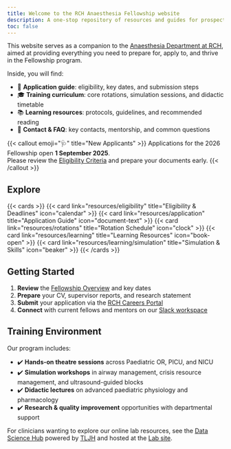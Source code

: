 ```yaml
---
title: Welcome to the RCH Anaesthesia Fellowship website
description: A one-stop repository of resources and guides for prospective anaesthesia fellows at RCH Melbourne.
toc: false
---
```


This website serves as a companion to the [Anaesthesia Department at RCH](https://www.rch.org.au/anaes/Anaesthesia/), aimed at providing everything you need to prepare for, apply to, and thrive in the Fellowship program.

Inside, you will find:
- 📝 **Application guide**: eligibility, key dates, and submission steps  
- 🎓 **Training curriculum**: core rotations, simulation sessions, and didactic timetable  
- 📚 **Learning resources**: protocols, guidelines, and recommended reading  
- 🤝 **Contact & FAQ**: key contacts, mentorship, and common questions

{{< callout emoji="🩺" title="New Applicants" >}}
  Applications for the 2026 Fellowship open **1 September 2025**.  
  Please review the [Eligibility Criteria](/eligibility) and prepare your documents early.
{{< /callout >}}

## Explore

{{< cards >}}
  {{< card link="resources/eligibility"     title="Eligibility & Deadlines"     icon="calendar"         >}}
  {{< card link="resources/application"     title="Application Guide"           icon="document-text"   >}}
  {{< card link="resources/rotations"       title="Rotation Schedule"           icon="clock"            >}}
  {{< card link="resources/learning"       title="Learning Resources"          icon="book-open"        >}}
  {{< card link="resources/learning/simulation"      title="Simulation & Skills"         icon="beaker"           >}}
{{< /cards >}}

## Getting Started

1. **Review** the [Fellowship Overview](/about) and key dates  
2. **Prepare** your CV, supervisor reports, and research statement  
3. **Submit** your application via the [RCH Careers Portal](https://careers.rch.org.au)  
4. **Connect** with current fellows and mentors on our [Slack workspace](/slack)

## Training Environment

Our program includes:
- ✔️ **Hands-on theatre sessions** across Paediatric OR, PICU, and NICU  
- ✔️ **Simulation workshops** in airway management, crisis resource management, and ultrasound-guided blocks  
- ✔️ **Didactic lectures** on advanced paediatric physiology and pharmacology  
- ✔️ **Research & quality improvement** opportunities with departmental support  

For clinicians wanting to explore our online lab resources, see the [Data Science Hub](https://data.anaesdept.org) powered by [TLJH](https://tljh.jupyter.org) and hosted at the [Lab site](https://lab.anaesdept.org).
